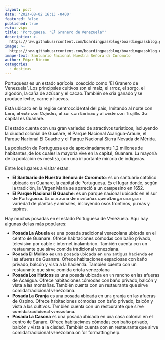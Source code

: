 ```yaml
---
layout: post
date: '2023-08-02 16:11 -0400'
featured: false
published: true
ruta: vips
title: 'Portuguesa, "El Granero de Venezuela"'
description: >-
  https://raw.githubusercontent.com/boardingpassblog/boardingpassblog.github.io/main/assets/images/Guanare.jpg
image: >-
  https://raw.githubusercontent.com/boardingpassblog/boardingpassblog.github.io/main/assets/images/Guanare.jpg
image-text: Santuario Nacional Nuestra Señora de Coromoto
author: Edgar Rincón
categories:
  - destinos
---
```

Portuguesa es un estado agrícola, conocido como "El Granero de Venezuela". Los principales cultivos son el maíz, el arroz, el sorgo, el algodón, la caña de azúcar y el cacao. También se cría ganado y se produce leche, carne y huevos.

Está ubicado en la región centroccidental del país, limitando al norte con Lara, al este con Cojedes, al sur con Barinas y al oeste con Trujillo. Su capital es Guanare.

El estado cuenta con una gran variedad de atractivos turísticos, incluyendo la ciudad colonial de Guanare, el Parque Nacional Acarigua-Araure, el Parque Nacional El Guache y el Parque Nacional Sierra Nevada de Mérida.

La población de Portuguesa es de aproximadamente 1,2 millones de habitantes, de los cuales la mayoría vive en la capital, Guanare. La mayoría de la población es mestiza, con una importante minoría de indígenas.

Entre los lugares a visitar estan:
- **El Santuario de Nuestra Señora de Coromoto**: es un santuario católico ubicado en Guanare, la capital de Portuguesa. Es el lugar donde, según la tradición, la Virgen María se apareció a un campesino en 1652.
- **El Parque Nacional El Guache**: es un parque nacional ubicado en el sur de Portuguesa. Es una zona de montañas que alberga una gran variedad de plantas y animales, incluyendo osos frontinos, pumas y tapires.


Hay muchas posadas en el estado Portuguesa de Venezuela. Aquí hay algunas de las más populares:

- **Posada La Abuela** es una posada tradicional venezolana ubicada en el centro de Guanare. Ofrece habitaciones cómodas con baño privado, televisión por cable e internet inalámbrico. También cuenta con un restaurante que sirve comida tradicional venezolana.
- **Posada El Molino** es una posada ubicada en una antigua hacienda en las afueras de Guanare. Ofrece habitaciones espaciosas con baño privado, balcón y vista a la hacienda. También cuenta con un restaurante que sirve comida criolla venezolana.
- **Posada Los Haticos** es una posada ubicada en un rancho en las afueras de Acarigua. Ofrece habitaciones cómodas con baño privado, balcón y vista a las montañas. También cuenta con un restaurante que sirve comida tradicional venezolana.
- **Posada La Granja** es una posada ubicada en una granja en las afueras de Ospino. Ofrece habitaciones cómodas con baño privado, balcón y vista a los cultivos. También cuenta con un restaurante que sirve comida tradicional venezolana.
- **Posada La Casona** es una posada ubicada en una casa colonial en el centro de Sanare. Ofrece habitaciones cómodas con baño privado, balcón y vista a la ciudad. También cuenta con un restaurante que sirve comida tradicional venezolana.on for formatting help.
